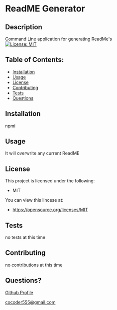 # ReadME Generator

## Description
Command Line application for generating ReadMe's         
[![License: MIT](https://img.shields.io/badge/License-MIT-yellow.svg)](https://opensource.org/licenses/MIT)
## Table of Contents:
* [Installation](#installation)
* [Usage](#usage)
* [License](#license)
* [Contributing](#contributing)
* [Tests](#tests)
* [Questions](#questions)

## Installation
npmi 


## Usage
It will overwrite any current ReadME

## License
This project is licensed under the following: 
* MIT

You can view this lincese at:
  * https://opensource.org/licenses/MIT

## Tests
no tests at this time

## Contributing 
no contributions at this time

## Questions? 
[Github Profile](https://www.github.com/cocoder555)

cocoder555@gmail.com

